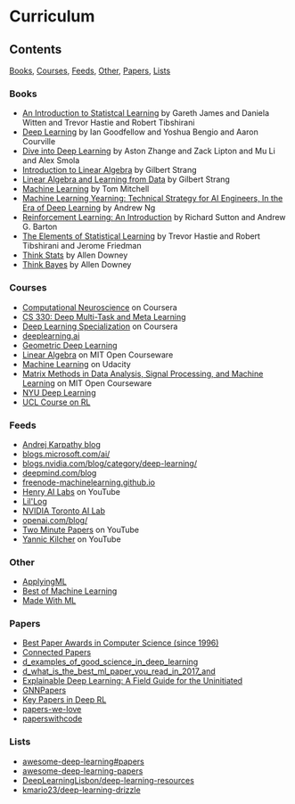 # Curriculum

## Contents

[Books](#Books), [Courses](#Courses), [Feeds](#Feeds), [Other](#Other), [Papers](#Papers), [Lists](#Lists)

### Books

- [An Introduction to Statistcal Learning](https://www.statlearning.com/) by Gareth James and Daniela Witten and Trevor Hastie and Robert Tibshirani
- [Deep Learning](http://www.deeplearningbook.org/) by Ian Goodfellow and Yoshua Bengio and Aaron Courville
- [Dive into Deep Learning](http://d2l.ai/) by Aston Zhange and Zack Lipton and Mu Li and Alex Smola 
- [Introduction to Linear Algebra](http://math.mit.edu/~gs/linearalgebra/) by Gilbert Strang
- [Linear Algebra and Learning from Data](http://math.mit.edu/~gs/learningfromdata/) by Gilbert Strang
- [Machine Learning](http://www.cs.cmu.edu/afs/cs.cmu.edu/user/mitchell/ftp/mlbook.html) by Tom Mitchell
- [Machine Learning Yearning: Technical Strategy for AI Engineers, In the Era of Deep Learning](https://www.deeplearning.ai/programs/) by Andrew Ng
- [Reinforcement Learning: An Introduction](http://incompleteideas.net/book/the-book-2nd.html) by Richard Sutton and Andrew G. Barton
- [The Elements of Statistical Learning](https://web.stanford.edu/~hastie/Papers/ESLII.pdf) by Trevor Hastie and Robert Tibshirani and Jerome Friedman
- [Think Stats](http://greenteapress.com/thinkstats/) by Allen Downey
- [Think Bayes](https://greenteapress.com/wp/think-bayes/) by Allen Downey

### Courses

- [Computational Neuroscience](https://www.coursera.org/learn/computational-neuroscience/home/welcome) on Coursera
- [CS 330: Deep Multi-Task and Meta Learning](https://cs330.stanford.edu/)
- [Deep Learning Specialization](https://www.coursera.org/specializations/deep-learning) on Coursera
- [deeplearning.ai](https://www.deeplearning.ai/)
- [Geometric Deep Learning](https://geometricdeeplearning.com/lectures)
- [Linear Algebra](https://ocw.mit.edu/courses/mathematics/18-06-linear-algebra-spring-2010/) on MIT Open Courseware
- [Machine Learning](https://www.udacity.com/course/machine-learning--ud262) on Udacity
- [Matrix Methods in Data Analysis, Signal Processing, and Machine Learning](https://ocw.mit.edu/courses/mathematics/18-065-matrix-methods-in-data-analysis-signal-processing-and-machine-learning-spring-2018/index.htm) on MIT Open Courseware
- [NYU Deep Learning](https://deeplehttps://github.com/Atcold/NYU-DLSP21)
- [UCL Course on RL](https://www.davidsilver.uk/teaching/)

### Feeds

- [Andrej Karpathy blog](https://karpathy.github.io/)
- [blogs.microsoft.com/ai/](https://blogs.microsoft.com/ai/)
- [blogs.nvidia.com/blog/category/deep-learning/](https://blogs.nvidia.com/blog/category/deep-learning/)
- [deepmind.com/blog](https://deepmind.com/blog)
- [freenode-machinelearning.github.io](https://freenode-machinelearning.github.io/Resources/ArticlesReview.html#papers)
- [Henry AI Labs](https://www.youtube.com/channel/UCHB9VepY6kYvZjj0Bgxnpbw) on YouTube
- [Lil'Log](https://lilianweng.github.io/lil-log/)
- [NVIDIA Toronto AI Lab](https://nv-tlabs.github.io/)
- [openai.com/blog/](https://openai.com/blog/)
- [Two Minute Papers](https://www.youtube.com/user/keeroyz) on YouTube
- [Yannic Kilcher](https://www.youtube.com/channel/UCZHmQk67mSJgfCCTn7xBfew) on YouTube

### Other

- [ApplyingML](https://www.applyingml.com/)
- [Best of Machine Learning](https://bestofml.com/)
- [Made With ML](https://madewithml.com/)

### Papers

- [Best Paper Awards in Computer Science (since 1996)](https://jeffhuang.com/best_paper_awards.html)
- [Connected Papers](https://www.connectedpapers.com/)
- [d_examples_of_good_science_in_deep_learning](https://www.reddit.com/r/MachineLearning/comments/gpgspf/d_examples_of_good_science_in_deep_learning/)
- [d_what_is_the_best_ml_paper_you_read_in_2017_and](https://www.reddit.com/r/MachineLearning/comments/7n69h0/d_what_is_the_best_ml_paper_you_read_in_2017_and/)
- [Explainable Deep Learning: A Field Guide for the Uninitiated](https://arxiv.org/abs/2004.14545)
- [GNNPapers](https://github.com/thunlp/GNNPapers)
- [Key Papers in Deep RL](https://docs.google.com/document/d/1t55CCHabmHmrJ1VRoOSmQmR9lHkClAPxOlYGuvmof2Q/edit)
- [papers-we-love](https://github.com/papers-we-love/papers-we-love)
- [paperswithcode](https://paperswithcode.com/)

### Lists

- [awesome-deep-learning#papers](https://github.com/ChristosChristofidis/awesome-deep-learning#papers)
- [awesome-deep-learning-papers](https://github.com/terryum/awesome-deep-learning-papers)
- [DeepLearningLisbon/deep-learning-resources](https://github.com/DeepLearningLisbon/deep-learning-resources)
- [kmario23/deep-learning-drizzle](https://github.com/kmario23/deep-learning-drizzle)